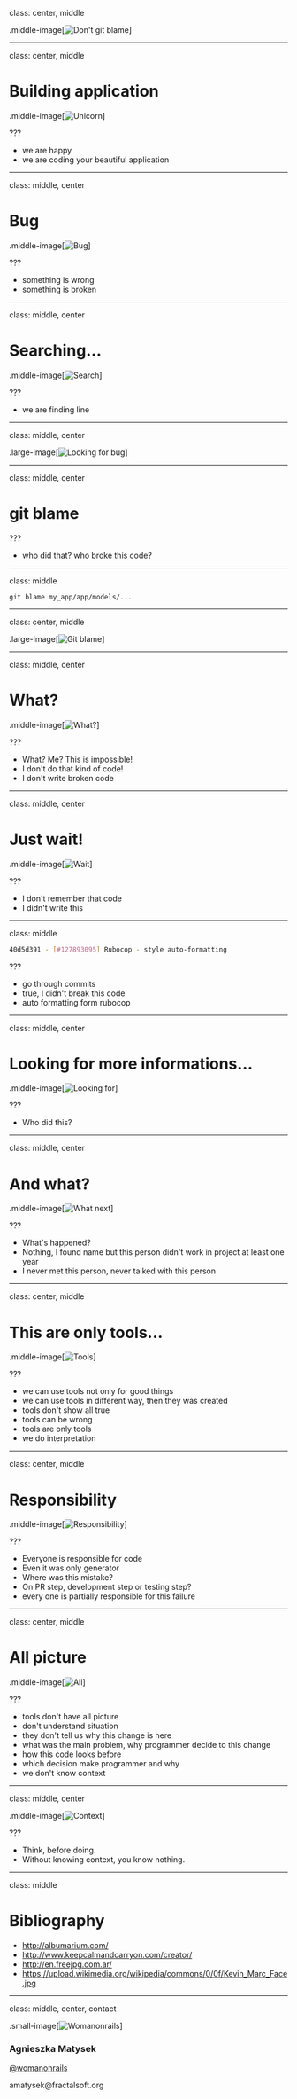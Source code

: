 class: center, middle

.middle-image[![Don't git blame](./images/gitblame2.jpg)]

---

class: center, middle

# Building application

.middle-image[![Unicorn](./images/unicorn.jpg)]

???

- we are happy
- we are coding your beautiful application

---

class: middle, center

# Bug

.middle-image[![Bug](./images/bug.jpg)]

???

- something is wrong
- something is broken

---

class: middle, center

# Searching...
.middle-image[![Search](./images/search.jpg)]

???

- we are finding line

---

class: middle, center

.large-image[![Looking for bug](./images/looking-for-bug.png)]

---

class: middle, center

# git blame

???

- who did that? who broke this code?

---

class: middle

```console
git blame my_app/app/models/...
```

---

class: center, middle

.large-image[![Git blame](./images/gitblame.png)]

---

class: middle, center

# What?

.middle-image[![What?](./images/what.jpg)]

???

- What? Me? This is impossible!
- I don't do that kind of code!
- I don't write broken code

---

class: middle, center

# Just wait!

.middle-image[![Wait](./images/wait.jpg)]

???

- I don't remember that code
- I didn't write this

---

class: middle

```bash
40d5d391 - [#127893095] Rubocop - style auto-formatting
```

???

- go through commits
- true, I didn't break this code
- auto formatting form rubocop

---

class: middle, center

# Looking for more informations...

.middle-image[![Looking for](./images/lookingfor.jpg)]

???

- Who did this?

---

class: middle, center

# And what?

.middle-image[![What next](./images/next.jpg)]

???

- What's happened?
- Nothing, I found name but this person didn't work in project at least one year
- I never met this person, never talked with this person

---

class: center, middle

# This are only tools...

.middle-image[![Tools](./images/tools.jpg)]

???

- we can use tools not only for good things
- we can use tools in different way, then they was created
- tools don't show all true
- tools can be wrong
- tools are only tools
- we do interpretation

---

class: center, middle

# Responsibility

.middle-image[![Responsibility](./images/responsibility.jpg)]

???

- Everyone is responsible for code
- Even it was only generator
- Where was this mistake?
- On PR step, development step or testing step?
- every one is partially responsible for this failure

---

class: center, middle

# All picture

.middle-image[![All](./images/all.jpg)]

???

- tools don't have all picture
- don't understand situation
- they don't tell us why this change is here
- what was the main problem, why programmer decide to this change
- how this code looks before
- which decision make programmer and why
- we don't know context

---

class: middle, center

.middle-image[![Context](./images/context.jpg)]

???

- Think, before doing.
- Without knowing context, you know nothing.

---

class: middle

# Bibliography

- http://albumarium.com/
- http://www.keepcalmandcarryon.com/creator/
- http://en.freejpg.com.ar/
- https://upload.wikimedia.org/wikipedia/commons/0/0f/Kevin_Marc_Face.jpg

---

class: middle, center, contact

.small-image[![Womanonrails](./images/womanonrails.png)]
### Agnieszka Matysek
[@womanonrails](https://twitter.com/womanonrails)

amatysek&#064;fractalsoft&#046;org

